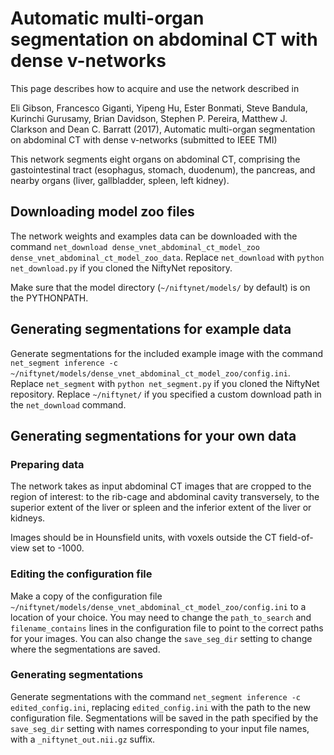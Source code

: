 # Automatic multi-organ segmentation on abdominal CT with dense v-networks

This page describes how to acquire and use the network described in 

Eli Gibson, Francesco Giganti, Yipeng Hu, Ester Bonmati, Steve
Bandula, Kurinchi Gurusamy, Brian Davidson, Stephen P. Pereira,
Matthew J. Clarkson and Dean C. Barratt (2017), Automatic multi-organ
segmentation on abdominal CT with dense v-networks (submitted to IEEE TMI)

This network segments eight organs on abdominal CT, comprising the
gastointestinal tract (esophagus, stomach, duodenum), the pancreas, and
nearby organs (liver, gallbladder, spleen, left kidney).

## Downloading model zoo files

The network weights and examples data can be downloaded with the command
`net_download dense_vnet_abdominal_ct_model_zoo dense_vnet_abdominal_ct_model_zoo_data`. Replace `net_download` with `python net_download.py` if you cloned the NiftyNet repository. 

Make sure that the model directory (`~/niftynet/models/` by default) is on the PYTHONPATH.

## Generating segmentations for example data

Generate segmentations for the included example image with the command `net_segment inference -c ~/niftynet/models/dense_vnet_abdominal_ct_model_zoo/config.ini`. Replace `net_segment` with `python net_segment.py` if you cloned the NiftyNet repository. Replace `~/niftynet/` if you specified a custom download path in the `net_download` command.

## Generating segmentations for your own data

### Preparing data
The network takes as input abdominal CT images that are cropped to the region of interest: to the rib-cage and abdominal cavity transversely, to the superior extent of the liver or spleen and the inferior extent of the liver or kidneys.

Images should be in Hounsfield units, with voxels outside the CT
field-of-view set to -1000.

### Editing the configuration file

Make a copy of the configuration file `~/niftynet/models/dense_vnet_abdominal_ct_model_zoo/config.ini` to a location of your choice.
You may need to change the `path_to_search` and `filename_contains` lines in the configuration file to point to the correct paths for your images. You can also change the `save_seg_dir` setting to change where the segmentations are saved.

### Generating segmentations

Generate segmentations with the command `net_segment inference -c edited_config.ini`, replacing `edited_config.ini` with the path to the new configuration file. Segmentations will be saved in the path specified by the `save_seg_dir` setting with names corresponding to your input file names, with a `_niftynet_out.nii.gz` suffix.


